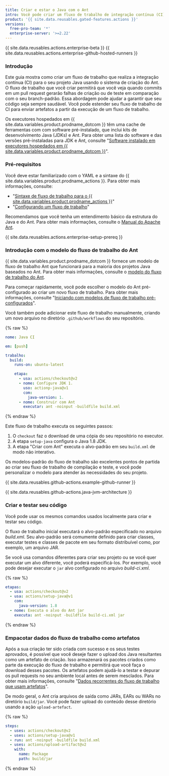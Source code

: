 ```yaml
---
title: Criar e estar o Java com o Ant
intro: Você pode criar um fluxo de trabalho de integração contínua (CI) no GitHub Actions para criar e testar o seu projeto Java com o Ant.
product: '{{ site.data.reusables.gated-features.actions }}'
versions:
  free-pro-team: '*'
  enterprise-server: '>=2.22'
---
```


{{ site.data.reusables.actions.enterprise-beta }}
{{ site.data.reusables.actions.enterprise-github-hosted-runners }}

### Introdução

Este guia mostra como criar um fluxo de trabalho que realiza a integração contínua (CI) para o seu projeto Java usando o sistema de criação do Ant. O fluxo de trabalho que você criar permitirá que você veja quando commits em um pull request gerarão falhas de criação ou de teste em comparação com o seu branch-padrão. Essa abordagem pode ajudar a garantir que seu código seja sempre saudável. Você pode estender seu fluxo de trabalho de CI para enviar artefatos a partir da execução de um fluxo de trabalho.

Os executores hospedados em {{ site.data.variables.product.prodname_dotcom }} têm uma cache de ferramentas com com software pré-instalado, que inclui kits de desenvolvimento Java (JDKs) e Ant. Para obter uma lista do software e das versões pré-instaladas para JDK e Ant, consulte "[Software instalado em executores hospedados em {{ site.data.variables.product.prodname_dotcom }}](/actions/automating-your-workflow-with-github-actions/software-installed-on-github-hosted-runners)".

### Pré-requisitos

Você deve estar familiarizado com o YAML e a sintaxe do {{ site.data.variables.product.prodname_actions }}. Para obter mais informações, consulte:
- "[Sintaxe de fluxo de trabalho para o {{ site.data.variables.product.prodname_actions }}](/actions/automating-your-workflow-with-github-actions/workflow-syntax-for-github-actions)"
- "[Configurando um fluxo de trabalho](/actions/automating-your-workflow-with-github-actions/configuring-a-workflow)"

Recomendamos que você tenha um entendimento básico da estrutura do Java e do Ant. Para obter mais informações, consulte o [Manual do Apache Ant](https://ant.apache.org/manual/).

{{ site.data.reusables.actions.enterprise-setup-prereq }}

### Introdução com o modelo do fluxo de trabalho do Ant

{{ site.data.variables.product.prodname_dotcom }} fornece um modelo de fluxo de trabalho Ant que funcionará para a maioria dos projetos Java baseados no Ant. Para obter mais informações, consulte o [modelo do fluxo de trabalho do Ant](https://github.com/actions/starter-workflows/blob/master/ci/ant.yml).

Para começar rapidamente, você pode escolher o modelo do Ant pré-configurado ao criar um novo fluxo de trabalho. Para obter mais informações, consulte "[Iniciando com modelos de fluxo de trabalho pré-configurados](/actions/automating-your-workflow-with-github-actions/starting-with-preconfigured-workflow-templates)".

Você também pode adicionar este fluxo de trabalho manualmente, criando um novo arquivo no diretório `.github/workflows` do seu repositório.

{% raw %}
```yaml
nome: Java CI

em: [push]

trabalho:
  build:
    runs-on: ubuntu-latest

    etapa:
      - usa: actions/checkout@v2
      - nome: Configure JDK 1.
        uso: actionp-java@v1
        com:
          java-version: 1.
      - nome: Construir com Ant
        executar: ant -noinput -buildfile build.xml
```
{% endraw %}

Este fluxo de trabalho executa os seguintes passos:

1. O `checkout` faz o download de uma cópia do seu repositório no executor.
2. A etapa `setup-java` configura o Java 1.8 JDK.
3. A etapa "Criar com Ant" executa o alvo-padrão em seu `build.xml` de modo não interativo.

Os modelos-padrão do fluxo de trabalho são excelentes pontos de partida ao criar seu fluxo de trabalho de compilação e teste, e você pode personalizar o modelo para atender às necessidades do seu projeto.

{{ site.data.reusables.github-actions.example-github-runner }}

{{ site.data.reusables.github-actions.java-jvm-architecture }}

### Criar e testar seu código

Você pode usar os mesmos comandos usados localmente para criar e testar seu código.

O fluxo de trabalho inicial executará o alvo-padrão especificado no arquivo _build.xml_.  Seu alvo-padrão será comumente definido para criar classes, executar testes e classes de pacote em seu formato distribuível como, por exemplo, um arquivo JAR.

Se você usa comandos diferentes para criar seu projeto ou se você quer executar um alvo diferente, você poderá especificá-los. Por exemplo, você pode desejar executar o `jar` alvo configurado no arquivo _build-ci.xml_.

{% raw %}
```yaml
etapas:
  - usa: actions/checkout@v2
  - usa: actions/setup-java@v1
    com:
      java-version: 1.8
  - nome: Executa o alvo do Ant jar
    executa: ant -noinput -buildfile build-ci.xml jar
```
{% endraw %}

### Empacotar dados do fluxo de trabalho como artefatos

Após a sua criação ter sido criada com sucesso e os seus testes aprovados, é possível que você deseje fazer o upload dos Java resultantes como um artefato de criação. Isso armazenará os pacotes criados como parte da execução do fluxo de trabalho e permitirá que você faça o download desses pacotes. Os artefatos podem ajudá-lo a testar e depurar os pull requests no seu ambiente local antes de serem mesclados. Para obter mais informações, consulte "[Dados recorrentes do fluxo de trabalho que usam artefatos](/actions/automating-your-workflow-with-github-actions/persisting-workflow-data-using-artifacts)".

De modo geral, o Ant cria arquivos de saída como JARs, EARs ou WARs no diretório `build/jar`. Você pode fazer upload do conteúdo desse diretório usando a ação `upload-artefact`.

{% raw %}
```yaml
steps:
  - uses: actions/checkout@v2
  - uses: actions/setup-java@v1
  - run: ant -noinput -buildfile build.xml
  - uses: actions/upload-artifact@v2
    with:
      name: Package
      path: build/jar
```
{% endraw %}
